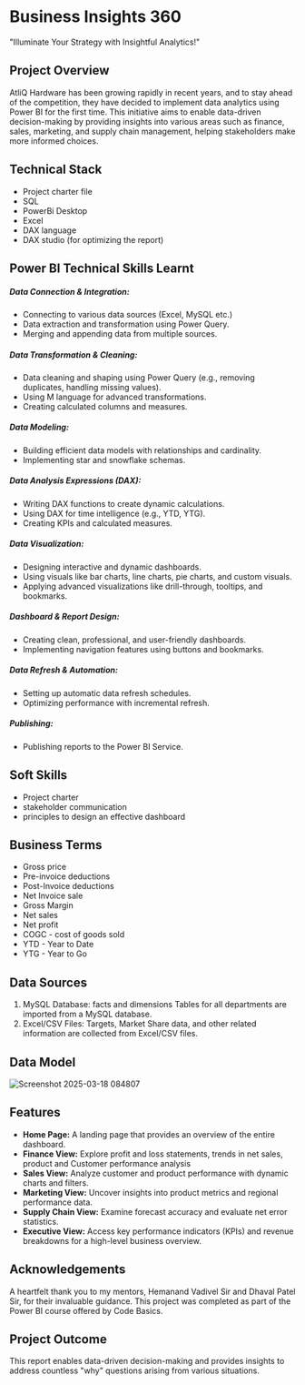 # Business Insights 360

"Illuminate Your Strategy with Insightful Analytics!"

## Project Overview

AtliQ Hardware has been growing rapidly in recent years, and to stay ahead of the competition, they have decided to implement data analytics using Power BI for the first time. This initiative aims to enable data-driven decision-making by providing insights into various areas such as finance, sales, marketing, and supply chain management, helping stakeholders make more informed choices.


## Technical Stack
* Project charter file 
* SQL 
* PowerBi Desktop 
* Excel 
* DAX language 
* DAX studio (for optimizing the report) 

## Power BI Technical Skills Learnt 

##### Data Connection & Integration:

* Connecting to various data sources (Excel, MySQL etc.) 
* Data extraction and transformation using Power Query. 
* Merging and appending data from multiple sources. 

##### Data Transformation & Cleaning:

* Data cleaning and shaping using Power Query (e.g., removing duplicates, handling missing values). 
* Using M language for advanced transformations. 
* Creating calculated columns and measures. 

##### Data Modeling:

* Building efficient data models with relationships and cardinality.
* Implementing star and snowflake schemas.

##### Data Analysis Expressions (DAX):
* Writing DAX functions to create dynamic calculations. 
* Using DAX for time intelligence (e.g., YTD, YTG).
* Creating KPIs and calculated measures.

##### Data Visualization:
* Designing interactive and dynamic dashboards.
* Using visuals like bar charts, line charts, pie charts, and custom visuals.
* Applying advanced visualizations like drill-through, tooltips, and bookmarks. 

##### Dashboard & Report Design:
* Creating clean, professional, and user-friendly dashboards.
* Implementing navigation features using buttons and bookmarks. 

##### Data Refresh & Automation:

* Setting up automatic data refresh schedules.
* Optimizing performance with incremental refresh.

##### Publishing:

* Publishing reports to the Power BI Service.

## Soft Skills

* Project charter
* stakeholder communication
* principles to design an effective dashboard

## Business Terms
* Gross price
* Pre-invoice deductions
* Post-Invoice deductions
* Net Invoice sale
* Gross Margin
* Net sales
* Net profit
* COGC - cost of goods sold
* YTD - Year to Date
* YTG - Year to Go

## Data Sources
1. MySQL Database: facts and dimensions  Tables for all departments are imported from a MySQL database.
2. Excel/CSV Files: Targets, Market Share data, and  other related information are collected from Excel/CSV files.

## Data Model



![Screenshot 2025-03-18 084807](https://github.com/user-attachments/assets/2af9f43b-39d5-46cf-ad21-8bca31df83d1)
## Features

* **Home Page:** A landing page that provides an overview of the entire dashboard.
* **Finance View:** Explore profit and loss statements, trends in net sales, product and Customer performance analysis
* **Sales View:** Analyze customer and product performance with dynamic charts and filters.
* **Marketing View:** Uncover insights into product metrics and regional performance data.
* **Supply Chain View:** Examine forecast accuracy and evaluate net error statistics.
* **Executive View:** Access key performance indicators (KPIs) and revenue breakdowns for a high-level business overview.

## Acknowledgements 
A heartfelt thank you to my mentors, Hemanand Vadivel Sir and Dhaval Patel Sir, for their invaluable guidance. This project was completed as part of the Power BI course offered by Code Basics.

## Project Outcome
This report enables data-driven decision-making and provides insights to address countless "why" questions arising from various situations.








